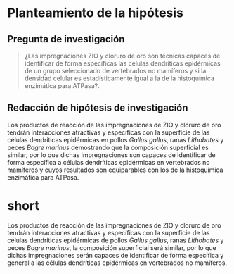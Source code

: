 # Planteamiento de la hipótesis

## Pregunta de investigación

 >¿Las impregnaciones ZIO y cloruro de oro son técnicas capaces de identificar de forma específicas las células dendríticas epidérmicas de un grupo seleccionado de vertebrados no mamíferos y si la densidad celular es estadísticamente igual a la de la histoquímica enzimática para ATPasa?.

 ## Redacción de hipótesis de investigación 

 Los productos de reacción de las impregnaciones de ZIO y cloruro de oro tendrán interacciones atractivas y específicas con la superficie de las células dendríticas epidérmicas en pollos *Gallus gallus*, ranas *Lithobates* y peces *Bagre marinus* demostrando que la composición superficial es similar, por lo que dichas impregnaciones son capaces de identificar de forma específica a células dendríticas epidérmicas en vertebrados no mamíferos y cuyos resultados son equiparables con los de la histoquímica enzimática para ATPasa.

# short

 Los productos de reacción de las impregnaciones de ZIO y cloruro de oro tendrán interacciones atractivas y específicas con la superficie de las células dendríticas epidérmicas de pollos *Gallus gallus*, ranas *Lithobates* y peces *Bagre marinus*, la composición superficial será similar, por lo que dichas impregnaciones serán capaces de identificar de forma específica y general a las células dendríticas epidérmicas en vertebrados no mamíferos.